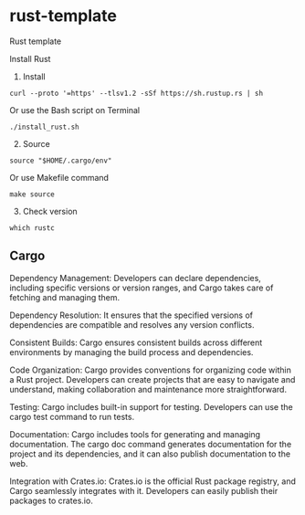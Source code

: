 # rust-template
Rust template 

Install Rust

1. Install

```curl --proto '=https' --tlsv1.2 -sSf https://sh.rustup.rs | sh```

Or use the Bash script on Terminal 

```./install_rust.sh```

2. Source

```source "$HOME/.cargo/env"```

Or use Makefile command 

```make source```

3. Check version

```which rustc```


## Cargo

Dependency Management: Developers can declare dependencies, including specific versions or version ranges, and Cargo takes care of fetching and managing them.

Dependency Resolution: It ensures that the specified versions of dependencies are compatible and resolves any version conflicts.

Consistent Builds: Cargo ensures consistent builds across different environments by managing the build process and dependencies. 

Code Organization: Cargo provides conventions for organizing code within a Rust project. Developers can create projects that are easy to navigate and understand, making collaboration and maintenance more straightforward.

Testing: Cargo includes built-in support for testing. Developers can use the cargo test command to run tests.

Documentation: Cargo includes tools for generating and managing documentation. The cargo doc command generates documentation for the project and its dependencies, and it can also publish documentation to the web.

Integration with Crates.io: Crates.io is the official Rust package registry, and Cargo seamlessly integrates with it. Developers can easily publish their packages to crates.io.

